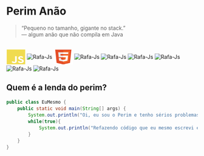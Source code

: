   # Perim Anão

> “Pequeno no tamanho, gigante no stack.”  
> — algum anão que não compila em Java

<div style="display: inline_block"><br>
  <img align="center" alt="Rafa-Js" height="40" width="50" src="https://raw.githubusercontent.com/devicons/devicon/master/icons/javascript/javascript-plain.svg">
<img align="center" alt="Rafa-Js" height="40" width="50" src="https://i.pinimg.com/736x/8f/80/fe/8f80fe78e8600f0289903bf9a46a0868.jpg">
  <img align="center" alt="Rafa-HTML" height="40" width="50" src="https://raw.githubusercontent.com/devicons/devicon/master/icons/html5/html5-original.svg">
  <img align="center" alt="Rafa-Js" height="40" width="50" src="https://preview.redd.it/cius2rsy7jve1.jpeg?auto=webp&s=87e94c83910e55ba8613f4b61de4c1fe45ba363b">
  <img align="center" alt="Rafa-Js" height="40" width="50" src="https://upload.wikimedia.org/wikipedia/commons/thumb/0/05/Flag_of_Brazil.svg/960px-Flag_of_Brazil.svg.png">

  <img align="center" alt="Rafa-Js" height="40" width="50" src="https://i.pinimg.com/736x/15/4d/20/154d2090b3c1494b2bdd3c1fd4549a8f.jpg">
<img align="center" alt="Rafa-Js" height="40" width="50" src="https://i.pinimg.com/736x/d5/d4/1f/d5d41f75aef608fa734649bfe4131608.jpg">
<img align="center" alt="Rafa-Js" height="40" width="50" src="https://i.pinimg.com/736x/e3/bf/38/e3bf38c03a006e3863a0b21d5a0f32ab.jpg">
<img align="center" alt="Rafa-Js" height="40" width="50" src="https://i.pinimg.com/736x/2d/51/93/2d5193fdf4e426ffaa30a579d4e2b6c5.jpg">
 
 


## Quem é a lenda do perim?

```java
public class EuMesmo {
    public static void main(String[] args) {
        System.out.println("Oi, eu sou o Perim e tenho sérios problemas com Java");
        while(true){
            System.out.println("Refazendo código que eu mesmo escrevi errado ontem.");
        }
    }
}
